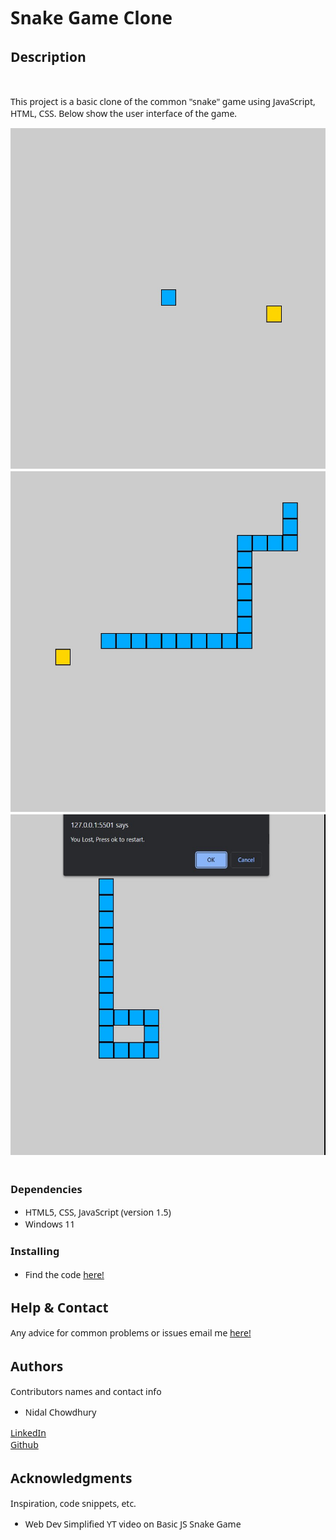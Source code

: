 <style>
  .container {
    display: flex;
    align-items: center;
    flex-direction: column;
  }
  * {
    font-family: 'Segoe UI', Tahoma, Geneva, Verdana, sans-serif;
  }
</style>

# Snake Game Clone
## Description
<br />
<p>
  This project is a basic clone of the common "snake" game using JavaScript, HTML, CSS. Below show the user interface of the game.
</p>
<div class="container">
  <a href="https://github.com/NzyC/Snake-Game">
    <img src="./assets/1.jpg" alt="Logo" width="800" height="545">
  </a>
  <a href="https://github.com/NzyC/Snake-Game">
    <img src="./assets/2.jpg" alt="Logo" width="800" height="545">
  </a>
  <a href="https://github.com/NzyC/Snake-Game">
    <img src="./assets/3.jpg" alt="Logo" width="800" height="545">
  </a>
</div>
<br />

### Dependencies

* HTML5, CSS, JavaScript (version 1.5)
* Windows 11

### Installing

* Find the code <a href="https://github.com/NzyC/Snake-Game"> here!</a>
## Help & Contact

Any advice for common problems or issues email me <a href="mailto:nidal.chowdhury1@gmail.com">here!</a>

## Authors

Contributors names and contact info

* Nidal Chowdhury  
<a href="https://www.linkedin.com/in/nidal-chowdhury-b56b52220/">
LinkedIn</a>
<br />
 <a href="https://github.com/NzyC">Github</a>

## Acknowledgments

Inspiration, code snippets, etc.
* Web Dev Simplified YT video on <a hre="https://www.youtube.com/watch?v=QTcIXok9wNY&ab_channel=WebDevSimplified">Basic JS Snake Game</a>